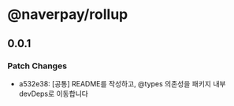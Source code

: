 # @naverpay/rollup

## 0.0.1

### Patch Changes

-   a532e38: [공통] README를 작성하고, @types 의존성을 패키지 내부 devDeps로 이동합니다
